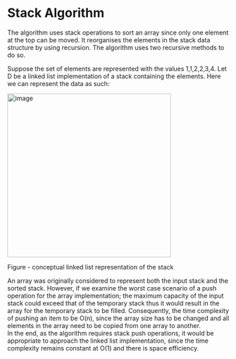 # Stack Algorithm

The algorithm uses stack operations to sort an array since only one element at the top can be moved.
It reorganises the elements in the stack data structure by using recursion. The algorithm uses two recursive methods  to do so. 

Suppose the set of elements are represented with the values 1,1,2,2,3,4. Let D be a linked list
implementation of a stack containing the elements. Here we can
represent the data as such:

<img width="371" alt="image" src="https://github.com/user-attachments/assets/d17a6246-97e7-4e71-9ff3-5f12b6cf576c">

Figure - conceptual linked list representation of the stack

An array was originally considered to represent both the input stack and the sorted stack. 
However, if we examine the worst case scenario of a push operation for the array implementation; 
the maximum capacity of the input stack could exceed that of the temporary stack thus it would result in the array for the temporary stack to be filled. 
Consequently, the time complexity of pushing an item to be O(n), since the array size has to be changed and all elements in the array need to be copied from one array to another.  
In the end, as the algorithm requires stack push operations, it would be appropriate to approach the linked list implementation, since the time complexity remains constant at O(1) and there is space efficiency. 
